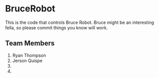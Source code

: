 # BruceRobot
This is the code that controls Bruce Robot. Bruce might be an interesting fella, so please commit things you know will work.

## Team Members
1. Ryan Thompson
2. Jerson Quispe
3. 
4. 
